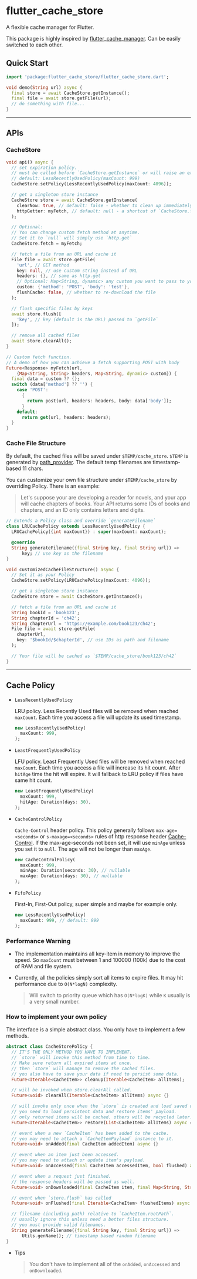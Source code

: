 # flutter_cache_store

A flexible cache manager for Flutter.

This package is highly inspired by [flutter_cache_manager](https://pub.dartlang.org/packages/flutter_cache_manager). Can be easily switched to each other.

## Quick Start

```dart
import 'package:flutter_cache_store/flutter_cache_store.dart';

void demo(String url) async {
  final store = await CacheStore.getInstance();
  final file = await store.getFile(url);
  // do something with file...
}
```

---

## APIs

### CacheStore

```dart
void api() async {
  // set expiration policy.
  // must be called before `CacheStore.getInstance` or will raise an exception.
  // default: LessRecentlyUsedPolicy(maxCount: 999)
  CacheStore.setPolicy(LessRecentlyUsedPolicy(maxCount: 4096));

  // get a singleton store instance
  CacheStore store = await CacheStore.getInstance(
    clearNow: true, // default: false - whether to clean up immediately
    httpGetter: myFetch, // default: null - a shortcut of `CacheStore.fetch`
  );

  // Optional:
  // You can change custom fetch method at anytime.
  // Set it to `null` will simply use `http.get`
  CacheStore.fetch = myFetch;

  // fetch a file from an URL and cache it
  File file = await store.getFile(
    'url', // GET method
    key: null, // use custom string instead of URL
    headers: {}, // same as http.get
    // Optional: Map<String, dynamic> any custom you want to pass to your custom fetch function.
    custom: {'method': 'POST', 'body': 'test'},
    flushCache: false, // whether to re-download the file
  );

  // flush specific files by keys
  await store.flush([
    'key', // key (default is the URL) passed to `getFile`
  ]);

  // remove all cached files
  await store.clearAll();
}

// Custom fetch function.
// A demo of how you can achieve a fetch supporting POST with body
Future<Response> myFetch(url,
    {Map<String, String> headers, Map<String, dynamic> custom}) {
  final data = custom ?? {};
  switch (data['method'] ?? '') {
    case 'POST':
      {
        return post(url, headers: headers, body: data['body']);
      }
    default:
      return get(url, headers: headers);
  }
}
```

### Cache File Structure

By default, the cached files will be saved under `$TEMP/cache_store`. `$TEMP` is generated by [path_provider](https://pub.dartlang.org/packages/path_provider). The default temp filenames are timestamp-based 11 chars.

You can customize your own file structure under `$TEMP/cache_store` by overriding Policy. There is an example:

> Let's suppose your are developing a reader for novels, and your app will cache chapters of books. Your API returns some IDs of books and chapters, and an ID only contains letters and digits.

```dart
// Extends a Policy class and override `generateFilename`
class LRUCachePolicy extends LessRecentlyUsedPolicy {
  LRUCachePolicy({int maxCount}) : super(maxCount: maxCount);

  @override
  String generateFilename({final String key, final String url}) =>
      key; // use key as the filename
}

void customizedCacheFileStructure() async {
  // Set it as your Policy
  CacheStore.setPolicy(LRUCachePolicy(maxCount: 4096));

  // get a singleton store instance
  CacheStore store = await CacheStore.getInstance();

  // fetch a file from an URL and cache it
  String bookId = 'book123';
  String chapterId = 'ch42';
  String chapterUrl = 'https://example.com/book123/ch42';
  File file = await store.getFile(
    chapterUrl,
    key: '$bookId/$chapterId', // use IDs as path and filename
  );

  // Your file will be cached as `$TEMP/cache_store/book123/ch42`
}
```

---

## Cache Policy

- `LessRecentlyUsedPolicy`

  LRU policy. Less Recently Used files will be removed when reached `maxCount`. Each time you access a file will update its used timestamp.

  ```dart
  new LessRecentlyUsedPolicy(
    maxCount: 999,
  );
  ```

- `LeastFrequentlyUsedPolicy`

  LFU policy. Least Frequently Used files will be removed when reached `maxCount`. Each time you access a file will increase its hit count. After `hitAge` time the hit will expire. It will fallback to LRU policy if files have same hit count.

  ```dart
  new LeastFrequentlyUsedPolicy(
    maxCount: 999,
    hitAge: Duration(days: 30),
  );
  ```

- `CacheControlPolicy`

  `Cache-Control` header policy. This policy generally follows `max-age=<seconds>` or `s-maxage=<seconds>` rules of http response header [Cache-Control](https://developer.mozilla.org/en-US/docs/Web/HTTP/Headers/Cache-Control). If the max-age-seconds not been set, it will use `minAge` unless you set it to `null`. The age will not be longer than `maxAge`.

  ```dart
  new CacheControlPolicy(
    maxCount: 999,
    minAge: Duration(seconds: 30), // nullable
    maxAge: Duration(days: 30), // nullable
  );
  ```

- `FifoPolicy`

  First-In, First-Out policy, super simple and maybe for example only.

  ```dart
  new LessRecentlyUsedPolicy(
    maxCount: 999, // default: 999
  );
  ```

### Performance Warning

- The implementation maintains all key-item in memory to improve the speed. So `maxCount` must between 1 and 100000 (100k) due to the cost of RAM and file system.

- Currently, all the policies simply sort all items to expire files. It may hit performance due to `O(N*logN)` complexity.

  > Will switch to priority queue which has `O(N*logK)` while `K` usually is a very small number.

### How to implement your own policy

The interface is a simple abstract class. You only have to implement a few methods.

```dart
abstract class CacheStorePolicy {
  // IT'S THE ONLY METHOD YOU HAVE TO IMPLEMENT.
  // `store` will invoke this method from time to time.
  // Make sure return all expired items at once.
  // then `store` will manage to remove the cached files.
  // you also have to save your data if need to persist some data.
  Future<Iterable<CacheItem>> cleanup(Iterable<CacheItem> allItems);

  // will be invoked when store.clearAll called.
  Future<void> clearAll(Iterable<CacheItem> allItems) async {}

  // will invoke only once when the `store` is created and load saved data.
  // you need to load persistent data and restore items' payload.
  // only returned items will be cached. others will be recycled later.
  Future<Iterable<CacheItem>> restore(List<CacheItem> allItems) async => allItems;

  // event when a new `CacheItem` has been added to the cache.
  // you may need to attach a `CacheItemPayload` instance to it.
  Future<void> onAdded(final CacheItem addedItem) async {}

  // event when an item just been accessed.
  // you may need to attach or update item's payload.
  Future<void> onAccessed(final CacheItem accessedItem, bool flushed) async {}

  // event when a request just finished.
  // the response headers will be passed as well.
  Future<void> onDownloaded(final CacheItem item, final Map<String, String> headers) async {}

  // event when `store.flush` has called
  Future<void> onFlushed(final Iterable<CacheItem> flushedItems) async {}

  // filename (including path) relative to `CacheItem.rootPath`.
  // usually ignore this unless need a better files structure.
  // you must provide valid filenames.
  String generateFilename({final String key, final String url}) =>
      Utils.genName(); // timestamp based random filename
}
```

- Tips

  > You don't have to implement all of the `onAdded`, `onAccessed` and `onDownloaded`.
